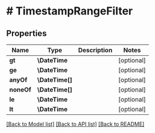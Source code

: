 # # TimestampRangeFilter

## Properties

Name | Type | Description | Notes
------------ | ------------- | ------------- | -------------
**gt** | **\DateTime** |  | [optional]
**ge** | **\DateTime** |  | [optional]
**anyOf** | **\DateTime[]** |  | [optional]
**noneOf** | **\DateTime[]** |  | [optional]
**le** | **\DateTime** |  | [optional]
**lt** | **\DateTime** |  | [optional]

[[Back to Model list]](../../README.md#models) [[Back to API list]](../../README.md#endpoints) [[Back to README]](../../README.md)
